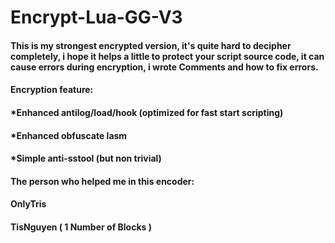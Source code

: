 # Encrypt-Lua-GG-V3
<h4>This is my strongest encrypted version, it's quite hard to decipher completely, i hope it helps a little to protect your script source code, it can cause errors during encryption, i wrote Comments and how to fix errors.</h4>
<h4>Encryption feature:</h4>
<h4>*Enhanced antilog/load/hook (optimized for fast start scripting)</h4>
<h4>*Enhanced obfuscate lasm</h4>
<h4>*Simple anti-sstool (but non trivial)</h4>
<h4>The person who helped me in this encoder:</h4>
<h4>OnlyTris</h4>
<h4>TisNguyen ( 1 Number of Blocks )</h4>
